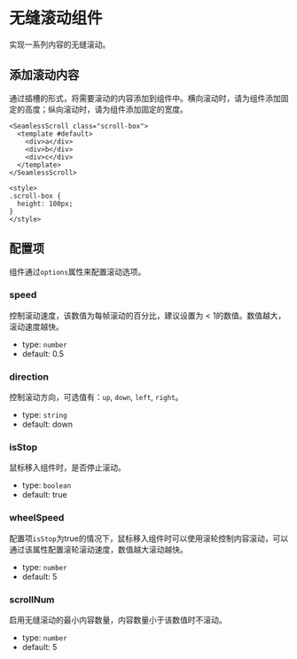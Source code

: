 # 无缝滚动组件

实现一系列内容的无缝滚动。

## 添加滚动内容

通过插槽的形式，将需要滚动的内容添加到组件中。横向滚动时，请为组件添加固定的高度；纵向滚动时，请为组件添加固定的宽度。

```
<SeamlessScroll class="scroll-box">
  <template #default>
    <div>a</div>
    <div>b</div>
    <div>c</div>
  </template>
</SeamlessScroll>

<style>
.scroll-box {
  height: 100px;
}
</style>
```

## 配置项

组件通过`options`属性来配置滚动选项。

### speed
控制滚动速度，该数值为每帧滚动的百分比，建议设置为 < 1的数值。数值越大，滚动速度越快。
- type: `number`
- default: 0.5

### direction
控制滚动方向，可选值有：`up`, `down`, `left`, `right`。
- type: `string`
- default: down

### isStop
鼠标移入组件时，是否停止滚动。
- type: `boolean`
- default: true

### wheelSpeed
配置项`isStop`为true的情况下，鼠标移入组件时可以使用滚轮控制内容滚动，可以通过该属性配置滚轮滚动速度，数值越大滚动越快。
- type: `number`
- default: 5

### scrollNum
启用无缝滚动的最小内容数量，内容数量小于该数值时不滚动。
- type: `number`
- default: 5
